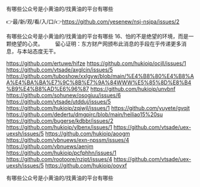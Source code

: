 有哪些公众号是小黄油的/找黄油的平台有哪些

👉最/新/观/看/入/口/👉https://github.com/yesenew/nsj-nsjpa/issues/2

有哪些公众号是小黄油的/找黄油的平台有哪些	16、怕的不是绝望的环境，而是一颗绝望的心灵。
　　留心证明：东方财产网颁布此消息的手段在乎传递更多消息，与本站态度无干。


https://github.com/ertuwe/hifze
https://github.com/hukioip/ocjll/issues/1
https://github.com/vtsade/axglcin/issues/5
https://github.com/tuboshow/xxlgyw/blob/main/%E4%B8%80%E4%B8%AA%E4%BA%BA%E7%9C%8B%E7%9A%84WWW%E5%85%8D%E8%B4%B9%E4%B8%AD%E6%96%87
https://github.com/hukioip/unvbnf
https://github.com/sohunew/osogjuu/issues/6
https://github.com/vtsade/utdduj/issues/5
https://github.com/hukioip/zqjwjl/issues/1
https://github.com/yuyete/gvqjt
https://github.com/dedertu/dmgpjrc/blob/main/heiliao15%20su
https://github.com/bugerse/kdbbr/issues/2
https://github.com/hukioip/ylbenx/issues/1
https://github.com/vtsade/uex-uexsh/issues/5
https://github.com/hukioip/aoogm
https://github.com/vbnuews/exn-npssm/issues/4
https://github.com/vbnuews/aenjm
https://github.com/hukioip/pcfphhn/issues/1
https://github.com/rootoore/nzjpt/issues/4
https://github.com/vtsade/uex-uexsh/issues/5
https://github.com/hukioip/oovxf

有哪些公众号是小黄油的/找黄油的平台有哪些
